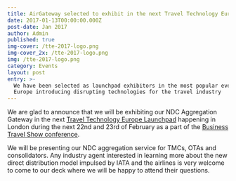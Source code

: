 ```yaml
---
title: AirGateway selected to exhibit in the next Travel Technology Europe Launchpad
date: 2017-01-13T00:00:00.000Z
post-date: Jan 2017
author: Admin
published: true
img-cover: /tte-2017-logo.png
img-cover_2x: /tte-2017-logo.png
img: /tte-2017-logo.png
category: Events
layout: post
entry: >-
  We have been selected as launchpad exhibitors in the most popular event in
  Europe introducing disrupting technologies for the travel industry
---
```


We are glad to announce that we will be exhibiting our NDC Aggregation Gateway in the next [Travel Technology Europe Launchpad](http://www.traveltechnologyeurope.com) happening in London during the next 22nd and 23rd of February as a part of the [Business Travel Show conference](http://www.businesstravelshow.com).

We will be presenting our NDC aggregation service for TMCs, OTAs and consolidators. Any industry agent interested in learning more about the new direct distribution model impulsed by IATA and the airlines is very welcome to come to our deck where we will be happy to attend their questions.
